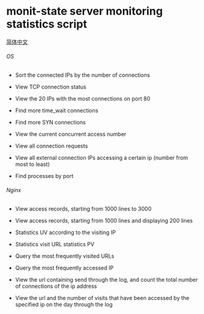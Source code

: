 # monit-state server monitoring statistics script

[简体中文](README.zh-CN.md)

###### OS

* Sort the connected IPs by the number of connections

* View TCP connection status

* View the 20 IPs with the most connections on port 80

* Find more time_wait connections

* Find more SYN connections

* View the current concurrent access number

* View all connection requests

* View all external connection IPs accessing a certain ip (number from most to least)

* Find processes by port


###### Nginx

* View access records, starting from 1000 lines to 3000

* View access records, starting from 1000 lines and displaying 200 lines

* Statistics UV according to the visiting IP

* Statistics visit URL statistics PV

* Query the most frequently visited URLs

* Query the most frequently accessed IP

* View the url containing send through the log, and count the total number of connections of the ip address

* View the url and the number of visits that have been accessed by the specified ip on the day through the log